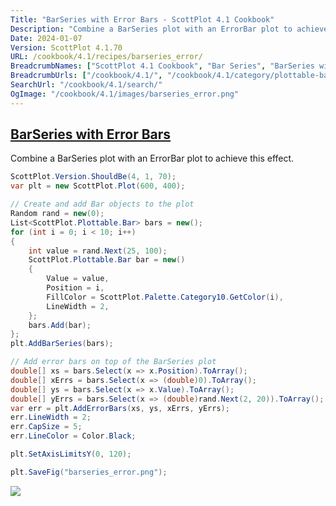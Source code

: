 ```yaml
---
Title: "BarSeries with Error Bars - ScottPlot 4.1 Cookbook"
Description: "Combine a BarSeries plot with an ErrorBar plot to achieve this effect."
Date: 2024-01-07
Version: ScottPlot 4.1.70
URL: /cookbook/4.1/recipes/barseries_error/
BreadcrumbNames: ["ScottPlot 4.1 Cookbook", "Bar Series", "BarSeries with Error Bars"]
BreadcrumbUrls: ["/cookbook/4.1/", "/cookbook/4.1/category/plottable-bar-series", "/cookbook/4.1/recipes/barseries_error/"]
SearchUrl: "/cookbook/4.1/search/"
OgImage: "/cookbook/4.1/images/barseries_error.png"
---
```


<h2><a id='barseries-with-error-bars' href='/cookbook/4.1/recipes/barseries_error/'>BarSeries with Error Bars</a></h2>

Combine a BarSeries plot with an ErrorBar plot to achieve this effect.

```cs
ScottPlot.Version.ShouldBe(4, 1, 70);
var plt = new ScottPlot.Plot(600, 400);

// Create and add Bar objects to the plot
Random rand = new(0);
List<ScottPlot.Plottable.Bar> bars = new();
for (int i = 0; i < 10; i++)
{
    int value = rand.Next(25, 100);
    ScottPlot.Plottable.Bar bar = new()
    {
        Value = value,
        Position = i,
        FillColor = ScottPlot.Palette.Category10.GetColor(i),
        LineWidth = 2,
    };
    bars.Add(bar);
};
plt.AddBarSeries(bars);

// Add error bars on top of the BarSeries plot
double[] xs = bars.Select(x => x.Position).ToArray();
double[] xErrs = bars.Select(x => (double)0).ToArray();
double[] ys = bars.Select(x => x.Value).ToArray();
double[] yErrs = bars.Select(x => (double)rand.Next(2, 20)).ToArray();
var err = plt.AddErrorBars(xs, ys, xErrs, yErrs);
err.LineWidth = 2;
err.CapSize = 5;
err.LineColor = Color.Black;

plt.SetAxisLimitsY(0, 120);

plt.SaveFig("barseries_error.png");
```

<img src='../../images/barseries_error.png' class='d-block mx-auto my-5' />


